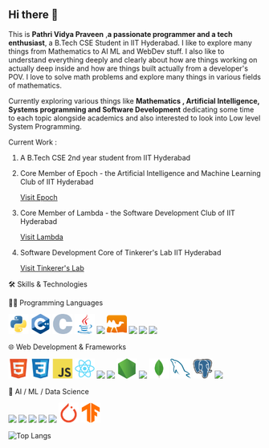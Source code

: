 ## Hi there 👋

This is **Pathri Vidya Praveen** ,**a passionate programmer and a tech enthusiast**, a B.Tech CSE Student in IIT Hyderabad. I like to explore many things from  Mathematics to AI ML and WebDev stuff. 
I also like to understand everything deeply and clearly about how are things working on actually deep inside and how are things built actually from a developer's POV. I love to solve math problems and explore many things in various fields of mathematics.

Currently exploring various things like **Mathematics , Artificial Intelligence, Systems programming and Software Development** dedicating some time to each topic alongside academics and also interested to look into Low level System Programming.



Current Work :  
1) A B.Tech CSE 2nd year student from IIT Hyderabad
2) Core Member of Epoch - the Artificial Intelligence and Machine Learning Club of IIT Hyderabad

   [Visit Epoch](https://github.com/IITH-Epoch)
   
   
4) Core Member of Lambda - the Software Development Club of IIT Hyderabad
   
   [Visit Lambda](https://github.com/LambdaIITH)
5) Software Development Core of Tinkerer's Lab IIT Hyderabad

   [Visit Tinkerer's Lab](https://github.com/TinkerersLabIITH)


🛠️ Skills & Technologies  

👨‍💻 Programming Languages  

<p align="left"> <a href="https://www.python.org/"><img src="https://raw.githubusercontent.com/devicons/devicon/master/icons/python/python-original.svg" height="40"/></a> <a href="https://isocpp.org/"><img src="https://raw.githubusercontent.com/devicons/devicon/master/icons/cplusplus/cplusplus-original.svg" height="40"/></a> <a href="https://en.cppreference.com/w/c"><img src="https://raw.githubusercontent.com/devicons/devicon/master/icons/c/c-original.svg" height="40"/></a> <a href="https://www.java.com/"><img src="https://raw.githubusercontent.com/devicons/devicon/master/icons/java/java-original.svg" height="40"/></a> <a href="https://golang.org/"><img src="https://www.techasoft.com/blog/2019/12/1576592374.png" height="40"/></a> <a href="https://ocaml.org/"><img src="https://raw.githubusercontent.com/devicons/devicon/master/icons/ocaml/ocaml-original.svg" height="40"/></a> <a href="https://www.r-project.org/"><img src="https://www.r-project.org/logo/Rlogo.png" height="40"/></a> <a href="https://www.gnu.org/software/bash/"><img src="https://upload.wikimedia.org/wikipedia/commons/4/4b/Bash_Logo_Colored.svg" height="40"/></a> <a href="https://riscv.org/"><img src="https://riscv.org/wp-content/uploads/2021/02/Standard_2-1920x1080-1.jpg" height="40"/></a> </p>  

🌐 Web Development & Frameworks  

<p align="left"> <a href="https://developer.mozilla.org/en-US/docs/Web/HTML"><img src="https://raw.githubusercontent.com/devicons/devicon/master/icons/html5/html5-original.svg" height="40"/></a> <a href="https://developer.mozilla.org/en-US/docs/Web/CSS"><img src="https://raw.githubusercontent.com/devicons/devicon/master/icons/css3/css3-original.svg" height="40"/></a> <a href="https://developer.mozilla.org/en-US/docs/Web/JavaScript"><img src="https://raw.githubusercontent.com/devicons/devicon/master/icons/javascript/javascript-original.svg" height="40"/></a> <a href="https://react.dev/"><img src="https://raw.githubusercontent.com/devicons/devicon/master/icons/react/react-original.svg" height="40"/></a> <a href="https://nextjs.org/"><img src="https://upload.wikimedia.org/wikipedia/commons/8/8e/Nextjs-logo.svg" height="40"/></a> <a href="https://expressjs.com/"><img src="https://upload.wikimedia.org/wikipedia/commons/6/64/Expressjs.png" height="40"/></a> <a href="https://nodejs.org/"><img src="https://raw.githubusercontent.com/devicons/devicon/master/icons/nodejs/nodejs-original.svg" height="40"/></a> <a href="https://tailwindcss.com/"><img src="https://www.vectorlogo.zone/logos/tailwindcss/tailwindcss-icon.svg" height="40"/></a> <a href="https://www.mongodb.com/"><img src="https://raw.githubusercontent.com/devicons/devicon/master/icons/mongodb/mongodb-original.svg" height="40"/></a> <a href="https://www.mysql.com/"><img src="https://raw.githubusercontent.com/devicons/devicon/master/icons/mysql/mysql-original.svg" height="40"/></a> <a href="https://www.postgresql.org/"><img src="https://raw.githubusercontent.com/devicons/devicon/master/icons/postgresql/postgresql-original.svg" height="40"/></a> <a href="https://flask.palletsprojects.com/"><img src="https://upload.wikimedia.org/wikipedia/commons/3/3c/Flask_logo.svg" height="40"/></a> </p> 
🤖 AI / ML / Data Science  

<p align="left"> <a href="https://numpy.org/"><img src="https://upload.wikimedia.org/wikipedia/commons/3/31/NumPy_logo_2020.svg" height="40"/></a> <a href="https://pandas.pydata.org/"><img src="https://upload.wikimedia.org/wikipedia/commons/e/ed/Pandas_logo.svg" height="40"/></a> <a href="https://matplotlib.org/"><img src="https://upload.wikimedia.org/wikipedia/commons/8/84/Matplotlib_icon.svg" height="40"/></a> <a href="https://seaborn.pydata.org/"><img src="https://seaborn.pydata.org/_static/logo-wide-lightbg.svg" height="40"/></a> <a href="https://scikit-learn.org/"><img src="https://upload.wikimedia.org/wikipedia/commons/0/05/Scikit_learn_logo_small.svg" height="40"/></a> <a href="https://pytorch.org/"><img src="https://raw.githubusercontent.com/devicons/devicon/master/icons/pytorch/pytorch-original.svg" height="40"/></a> <a href="https://www.tensorflow.org/"><img src="https://raw.githubusercontent.com/devicons/devicon/master/icons/tensorflow/tensorflow-original.svg" height="40"/></a>  


![Top Langs](https://github-readme-stats.vercel.app/api/top-langs/?username=PathriVidyaPraveen&layout=compact&bg_color=000000&title_color=ffffff&text_color=ffffff)




